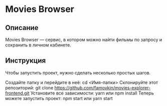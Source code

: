# Movies Browser
## Описание
Movies Browser — cервис, в котором можно найти фильмы по запросу и сохранить в личном кабинете.
## Инструкция
Чтобы запустить проект, нужно сделать несколько простых шагов.

Создайте папку и перейдите в неё:
cd <Имя-папки>
Склонируйте этот репозиторий:
git clone https://github.com/famovkin/movies-explorer-frontend.git
Установите все зависимости:
yarn или npm install
Теперь можете запустить проект:
npm start или yarn start
